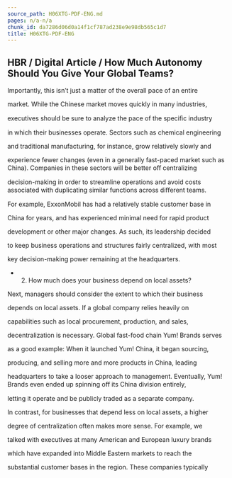 ```yaml
---
source_path: H06XTG-PDF-ENG.md
pages: n/a-n/a
chunk_id: da7286d06d0a14f1cf787ad238e9e98db565c1d7
title: H06XTG-PDF-ENG
---
```

## HBR / Digital Article / How Much Autonomy Should You Give Your Global Teams?

Importantly, this isn’t just a matter of the overall pace of an entire

market. While the Chinese market moves quickly in many industries,

executives should be sure to analyze the pace of the speciﬁc industry

in which their businesses operate. Sectors such as chemical engineering

and traditional manufacturing, for instance, grow relatively slowly and

experience fewer changes (even in a generally fast-paced market such as China). Companies in these sectors will be better oﬀ centralizing

decision-making in order to streamline operations and avoid costs associated with duplicating similar functions across diﬀerent teams.

For example, ExxonMobil has had a relatively stable customer base in

China for years, and has experienced minimal need for rapid product

development or other major changes. As such, its leadership decided

to keep business operations and structures fairly centralized, with most

key decision-making power remaining at the headquarters.

- 2. How much does your business depend on local assets?

Next, managers should consider the extent to which their business

depends on local assets. If a global company relies heavily on

capabilities such as local procurement, production, and sales,

decentralization is necessary. Global fast-food chain Yum! Brands serves

as a good example: When it launched Yum! China, it began sourcing,

producing, and selling more and more products in China, leading

headquarters to take a looser approach to management. Eventually, Yum! Brands even ended up spinning oﬀ its China division entirely,

letting it operate and be publicly traded as a separate company.

In contrast, for businesses that depend less on local assets, a higher

degree of centralization often makes more sense. For example, we

talked with executives at many American and European luxury brands

which have expanded into Middle Eastern markets to reach the

substantial customer bases in the region. These companies typically
